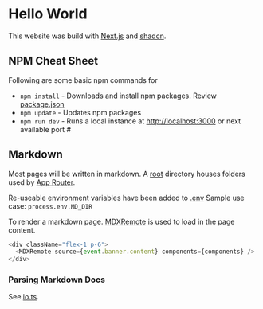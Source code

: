 # Hello World
This website was build with [Next.js](https://nextjs.org/docs) and [shadcn](https://ui.shadcn.com/).

## NPM Cheat Sheet
Following are some basic npm commands for 
- `npm install` - Downloads and install npm packages.  Review [package.json](/package.json)
- `npm update` - Updates npm packages
- `npm run dev` - Runs a local instance at [http://localhost:3000](http://localhost:3000) or next available port #

## Markdown
Most pages will be written in markdown. A [root](/public/markdown/) directory houses folders used by [App Router](https://nextjs.org/docs/app/building-your-application/routing). 

Re-useable environment variables have been added to [.env](/.env) 
Sample use case: `process.env.MD_DIR`

To render a markdown page.  [MDXRemote](https://nextjs.org/docs/app/guides/mdx) is used to load in the page content.
```typescript
<div className="flex-1 p-6">
  <MDXRemote source={event.banner.content} components={components} />
</div>
```

### Parsing Markdown Docs
See [io.ts](/lib/io.ts).

